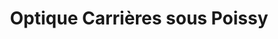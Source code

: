 ---
title: "Optique Carrières sous Poissy"
url: /carrieres-sous-poissy/optique-carrieres-sous-poissy/
shop: opticien
---